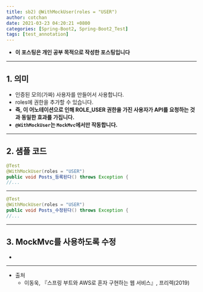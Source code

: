 ```yaml
---
title: sb2) @WithMockUser(roles = "USER")
author: cotchan 
date: 2021-03-23 04:20:21 +0800 
categories: [Spring-Boot2, Spring-Boot2_Test]
tags: [test_annotation] 
---
```


+ **이 포스팅은 개인 공부 목적으로 작성한 포스팅입니다**

---

## 1. 의미

+ 인증된 모의(가짜) 사용자를 만들어서 사용합니다.
+ roles에 권한을 추가할 수 있습니다.
+ **즉, 이 어노테이션으로 인해 ROLE_USER 권한을 가진 사용자가 API를 요청하는 것과 동일한 효과를 가집니다.**
+ **`@WithMockUser`는 `MockMvc`에서만 작동합니다.**

---

## 2. 샘플 코드

```java
@Test
@WithMockUser(roles = "USER")
public void Posts_등록된다() throws Exception {
//...
```

---

```java
@Test
@WithMockUser(roles = "USER")
public void Posts_수정된다() throws Exception {
//...
```

---

## 3. MockMvc를 사용하도록 수정

+ []()

---

+ 출처
  + 이동욱, 『스프링 부트와 AWS로 혼자 구현하는 웹 서비스』, 프리렉(2019) 
